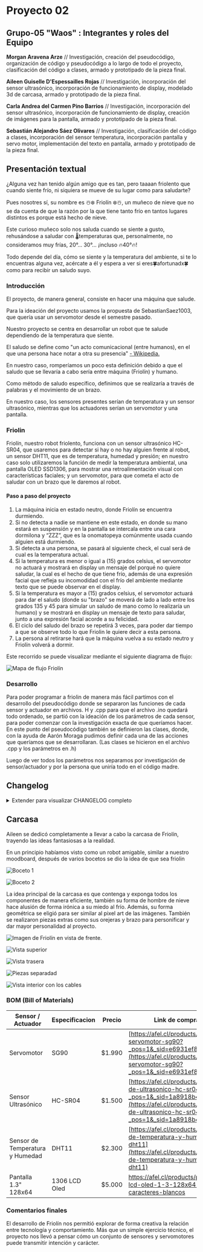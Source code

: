 # Proyecto 02

## Grupo-05 "Waos" : Integrantes y roles del Equipo

**Morgan Aravena Arze** // Investigación, creación del pseudocódigo, organización de código y pseudocódigo a lo largo de todo el proyecto, clasificación del código a clases, armado y prototipado de la pieza final.

**Aileen Guiselle D'Espessailles Rojas** // Investigación, incorporación del sensor ultrasónico, incorporación de funcionamiento de display, modelado 3d de carcasa, armado y prototipado de la pieza final.

**Carla Andrea del Carmen Pino Barrios** // Investigación, incorporación del sensor ultrasónico, incorporación de funcionamiento de display, creación de imágenes para la pantalla, armado y prototipado de la pieza final.

**Sebastián Alejandro Sáez Olivares**  // Investigación,  clasificación del código a clases, incorporación del sensor temperatura, incorporación pantalla y servo motor, implementación del texto en pantalla, armado y prototipado de la pieza final.

## Presentación textual

¿Alguna vez han tenido algún amigo que es tan, pero taaaan friolento que cuando siente frío, ni siquiera se mueve de su lugar como para saludarte?

Pues nosotres sí, su nombre es ☃️❄️ Friolín ❄️☃️, un muñeco de nieve que no se da cuenta de que la razón por la que tiene tanto frío en tantos lugares distintos es porque está hecho de nieve.

Este curioso muñeco solo nos saluda cuando se siente a gusto, rehusándose a saludar con 🌡️temperaturas que, personalmente, no consideramos muy frías, 20°… 30°… ¡incluso 🔥40°🔥!

Todo depende del día, cómo se siente y la temperatura del ambiente, si te lo encuentras alguna vez, acércate a él y espera a ver si eres🍀afortunadx🍀 como para recibir un saludo suyo.

### Introducción

El proyecto, de manera general, consiste en hacer una máquina que salude.

Para la ideación del proyecto usamos la propuesta de SebastianSaez1003, que quería usar un servomotor desde el semestre pasado.

Nuestro proyecto se centra en desarrollar un robot que te salude dependiendo de la temperatura que siente.

El saludo se define como "un acto comunicacional (entre humanos), en el que una persona hace notar a otra su presencia" [- Wikipedia.](https://es.wikipedia.org/wiki/Saludo)

En nuestro caso, romperíamos un poco esta definición debido a que el saludo que se llevaría a cabo sería entre máquina (Friolín) y humano.

Como método de saludo específico, definimos que se realizaría a través de palabras y el movimiento de un brazo.

En nuestro caso, los sensores presentes serían de temperatura y un sensor ultrasónico, mientras que los actuadores serían un servomotor y una pantalla.

### Friolin

Friolín, nuestro robot friolento, funciona con un sensor ultrasónico HC-SR04, que usaremos para detectar si hay o no hay alguien frente al robot, un sensor DHT11, que es de temperatura, humedad y presión; en nuestro caso solo utilizaremos la función de medir la temperatura ambiental, una pantalla OLED SSD1306, para mostrar una retroalimentación visual con características faciales; y un servomotor, para que cometa el acto de saludar con un brazo que le daremos al robot.

#### Paso a paso del proyecto

1. La máquina inicia en estado neutro, donde Friolín se encuentra durmiendo.
2. Si no detecta a nadie se mantiene en este estado, en donde su mano estará en suspensión y en la pantalla se intercala entre una cara dormilona y “ZZZ”, que es la onomatopeya comúnmente usada cuando alguien está durmiendo.
3. Si detecta a una persona, se pasará al siguiente check, el cual será de cual es la temperatura actual.
4. Si la temperatura es menor o igual a (15) grados celsius, el servomotor no actuará y mostrará en display un mensaje del porqué no quiere saludar, la cual es el hecho de que tiene frío, además de una expresión facial que refleja su incomodidad con el frío del ambiente mediante texto que se puede observar en el display.
5. Si la temperatura es mayor a (15) grados celsius, el servomotor actuará para dar el saludo (donde su "brazo" se moverá de lado a lado entre los grados 135 y 45 para simular un saludo de mano como lo realizaría un humano) y se mostrará en display un mensaje de texto para saludar, junto a una expresión facial acorde a su felicidad.
6. El ciclo del saludo del brazo se repetirá 3 veces, para poder dar tiempo a que se observe todo lo que Friolin le quiere decir a esta persona.
7. La persona al retirarse hará que la máquina vuelva a su estado neutro y Friolín volverá a dormir.

Este recorrido se puede visualizar mediante el siguiente diagrama de flujo:

![Mapa de flujo Friolín](imagenes/mapa-de-flujo.png)

### Desarrollo

Para poder programar a friolin de manera más fácil partimos con el desarrollo del pseudocódigo donde se separaron las funciones de cada sensor y actuador en archivos. H y .cpp para que el archivo .ino quedará todo ordenado, se partió con la ideación de los parámetros de cada sensor, para poder comenzar con la investigación exacta de que queríamos hacer.
En este punto del pseudocódigo también se definieron las clases, donde, con la ayuda de Aarón Moraga pudimos definir cada una de las acciones que queríamos que se desarrollaran. (Las clases se hicieron en el archivo .cpp y los parámetros en .h)

Luego de ver todos los parámetros nos separamos por investigación de sensor/actuador y por la persona que uniría todo en el código madre.

## Changelog

<details>
  <summary> Extender para visualizar CHANGELOG completo </summary>

###[pseudocodigoV0](https://github.com/disenoUDP/dis8645-2025-02-procesos/tree/main/03-Mosswhosmoss/sesion-07b)

Morgan trabajo en esta versión del pseudocodigo donde se hizo la separación de tabs dentro del archivo, por el momento solo con archinos .ino

![carpeta pseudocódigo](imagenes/pseudocodigoV0.png)

### [pseudocódigo V0_1_4](https://github.com/disenoUDP/dis8645-2025-02-procesos/tree/main/03-Mosswhosmoss/sesion-07b)

Morgan llegó a la versión final del pseudocódigo, donde existen muchos errores, pero con la ayuda de Aaron Montoya Moraga empezamos a ordenar y resumir los archivos llegando a la primera versión de codigoRobotFriolento.ino.

![ERROR pseudocódigo](imagenes/pseudocodigoV0_1_4_ERROR.png)

### codigoRobotFriolento_0_1_0

Morgan realizó la primera versión de “código” oficial, se rescatan esqueletos del pseudocódigo pero el enfoque es disminuir la cantidad de archivos (tanto .h y .cpp) dentro de la carpeta, básicamente partir de lo más general, para que de esa manera sea más fácil avanzar y ordenar.

![carpeta código](imagenes/carpetaCodigoRobotFriolento_0_1_0.png)

### codigoRobotFriolento_0_1_1

Morgan identificó errores en la definición de los parámetros entre archivos .h y .cpp.

### codigoRobotFriolento_0_2_0

Morgan junto al profesore Aarón continuaron con el desarrollo y orden de la clase SensorUltra, ya que en la versión anterior ocurrían errores respecto a los parámetros debido al desorden entre los archivos .h y .cpp.

### codigoRobotFriolento_0_2_1

Morgan gracias a la ayuda de Aarón empezó con el desarrollo de la clase SensorTemp, que compilaba correctamente.

### codigoRobotFriolento_0_2_2

Sebastián se guió por el archivo del sensor Ultrasónico, que ya estaba ligeramente con el formato correcto para su funcionamiento, donde se llegó a una implementación correcta del sensor de temperatura, pero era una traducción directa de el código de ejemplo, así que se comentaron la mayor cantidad de líneas posibles para explicar el funcionamiento y las razones del porqué se dividió el código original de esa manera.

### codigoRobotFriolento_0_2_3

Aileen agregó el sensor ultrasónico como .cpp y .h, que determina si había una persona cerca o no en el serial monitor de forma exitosa. 

### [codigoRobotFriolento_0_2_4](https://github.com/disenoUDP/dis8645-2025-02-procesos/tree/main/27-SebastianSaez1003/sesion-09a) 

Sebastián implementa el funcionamiento del servomotor, como también los movimientos que iría a realizar en el futuro el “brazo” del robot.

### codigoRobotFriolento_0_2_5

Aileen junto a Carla se enfocaron en la pantalla, que fue el último actuador en ser incorporado, la cual se había intentado usar la GC9A01 pero al momento de hacerla funcionar, no daba respuesta alguna, por lo que se decidió usar el display SSH1106, que funciona, pero contienen glitches al momento de cambiar de texto.

###[codigoRobotFriolento_0_3_0](https://github.com/disenoUDP/dis8645-2025-02-procesos/tree/main/27-SebastianSaez1003/sesion-09a)

Sebastián junto a Aarón llevaron a cabo la intercomunicación de 2 de los componentes, debido a que todo previamente era anexo a uno del otro, creando una primera condicional en el archivo .ino, empezando a usar las clases de manera eficiente.

establece definitivamente el movimiento del brazo, dejando los ángulos del movimiento escritos como “int”.

###[codigoRobotFriolento_0_3_1](https://github.com/disenoUDP/dis8645-2025-02-procesos/tree/main/27-SebastianSaez1003/sesion-09a)

Sebastián define un “for” que permite el movimiento de el brazo una cantidad determinada de veces antes de volver al estado neutral.

### codigoRobotFriolento_0_4_0

Morgan agrega los códigos que ha desarrollado el equipo a un archivo de mejor calidad, se incluyen los parámetros para los sensores tanto de temperatura como el ultrasónico, en el caso de los actuadores solo se encuentran funcionando los parámetros de la pantalla, Sebas seguía trabajando con el servo.

### codigoRobotFriolento_0_4_1

Morgan se agrega los parámetros del servo y se deja funcionando, en el archivo .ino queda una función pendiente para mover al archivo .cpp y .h del servo.

### codigoRobotFriolento_0_4_2

Carla implementa las 2 primeras imágenes junto al código que accionará estas imágenes dependiendo de las variables del clima (no compilaba correctamente).

### codigoRobotFriolento_0_4_3

Carla dejó esta versión de respaldo al tener el código funcional de una sola imagen en la pantalla.

### codigoRobotFriolento_0_4_4

Carla demostró que código como tal fue usado pero no se mostraban las imágenes de las pantallas ni reaccionan los demás componentes.

### codigoRobotFriolento_0_4_7
Carla hizo la parte de la pantalla después de varios intentos, se llegó a un resultado que sí llegó a compilar correctamente, con ambas caras que teníamos en aquel momento. El problema es que el sensor ultrasónico dejó de funcionar y detectar la distancia. Por lo tanto, con la ayuda del equipo, se utilizó el código ya hecho y se ordenó de mejor manera, para luego hacer otra versión donde tanto la pantalla como el sensor ultrasónico podían funcionar a la vez.

Se cambió el código del display, ya que se identificó un error muy grave que causaba un ralentizamiento de todos los demás componentes de manera potente, como también se pudieron encontrar los errores previos respecto la deformación de las palabras, decidiendo dejar de usar el display SSH1106 para usar el OLED1306 con el que ya estábamos familiarizados.

### [codigoRobotFriolento_0_5_0](https://github.com/disenoUDP/dis8645-2025-02-procesos/tree/main/27-SebastianSaez1003/sesion-09b)
Sebastián específico muchos de los comentarios que estaban muy vagos, para poder definir la función que realizaban en el proyecto.

Se implementó un archivo header en que que se dispondrá la información de los bitmaps de las caras que Friolín mostrará, esto con la intención de que el archivo header del display pueda ser más legible y comprensible.

Se implementaron las condiciones definitivas para el funcionamiento final de Friolín, que son:  

- Si es que no se detecta a nadie con el sensor Ultrasónico, no se moverán los servomotores en absoluto y la “cara” de nuestro robot estará en un estado neutro.  

- Si es que se detecta a una persona y la temperatura ambiente es mayor a 15 grados (dato que se puede cambiar), el robot tendrá una expresión feliz, para poder demostrar que está a gusto, mientras mueve su brazo a forma de saludo.  

- Si es que se detecta a una persona y la temperatura ambiente es menor a 15 grados (dato que se puede cambiar), el robot tendrá una expresión de desagrado, donde expresaba su disgusto a el frio que hace, algo que se puede observar en su cara y el hecho de que no quiere saludar con su brazo.  

###[codigoRobotFriolento_1_0_0]

Sebastián le agrego una cara “durmiendo” a Friolín para su modo standby que fue creada por Carla, cambio el orden de acciones en el “void loop” del archivo .ino para que no existiese un a pausa considerable cuando se detectaba a una persona y intentaba cambiar la cara que se observaba en el display, como se puede observar en el siguiente video: 

[![Video de Friolín con su reaccion lenta](https://img.youtube.com/vi/mgef-bVR5_4/maxresdefault.jpg)](https://www.youtube.com/shorts/mgef-bVR5_4)

###[codigoRobotFriolento_1_0_1]

Sebastián implementa las correcciones que realizó Aarón como buenas prácticas para la organización del código, como también se comenta la gran mayoría de elementos del proyecto.

###[codigoRobotFriolento_1_0_2]

Sebastián agregó texto que dara contexto a la situación en la que se encuentra Friolin, que seria visualizado en el display, pero esto causó otro problema, debido a que para el cambio entre texto y las caras se estaba ocupando delay, esto impedía el funcionamiento rápido de los demás sensores y actuadores, causando que sea poco responsivo.

###[codigoRobotFriolento_1_0_3]

Sebastián intentó cambiar el uso de delay() hacia millis() dentro de los archivos correspondientes al display, pero no se logró de manera correcta, debido a que las pantallas cambiaban con una velocidad muy alta, o ni siquiera cambiaban dependiendo de el tiempo que se les aplicará, no existía un punto intermedio.
</details>

## Carcasa 

Aileen se dedicó completamente a llevar a cabo la carcasa de Friolín, trayendo las ideas fantasiosas a la realidad.

En un principio habíamos visto como un robot amigable, similar a nuestro moodboard, después de varios bocetos se dio la idea de que sea friolin

![Boceto 1](imagenes/boceto-1.jpeg)

![Boceto 2](imagenes/boceto-2.jpeg)

La idea principal de la carcasa es que contenga y exponga todos los componentes de manera eficiente, también su forma de hombre de nieve hace alusión de forma irónica a su miedo al frío. Además, su forma geométrica se eligió para ser similar al pixel art de las imágenes. También se realizaron piezas extras como sus orejeras y brazo para personificar y dar mayor personalidad al proyecto.

![Imagen de Friolín en vista de frente.](imagenes/cara-1.png)

![Vista superior](imagenes/cara-2.png)

![Vista trasera](imagenes/cara-3.png)

![Piezas separadad](imagenes/descuartizado.png)

![Vista interior con los cables](imagenes/cables.jpeg)


### BOM (Bill of Materials)

| Sensor / Actuador               | Especificacion | Precio | Link de compra                                                                                                                                                                 |
| ------------------------------- | -------------- | ------ | ------------------------------------------------------------------------------------------------------------------------------------------------------------------------------ |
| Servomotor                      | SG90           | $1.990 | [https://afel.cl/products/micro-servomotor-sg90?_pos=1&_sid=e6931ef89&_ss=r](https://afel.cl/products/micro-servomotor-sg90?_pos=1&_sid=e6931ef89&_ss=r)                       |
| Sensor Ultrasónico              | HC-SR04        | $1.500 | [https://afel.cl/products/sensor-de-ultrasonico-hc-sr04?_pos=1&_sid=1a8918b48&_ss=r](https://afel.cl/products/sensor-de-ultrasonico-hc-sr04?_pos=1&_sid=1a8918b48&_ss=r)       |
| Sensor de Temperatura y Humedad | DHT11          | $2.300 | [https://afel.cl/products/sensor-de-temperatura-y-humedad-dht11](https://afel.cl/products/sensor-de-temperatura-y-humedad-dht11)                                               |
| Pantalla 1.3" 128x64 | 1306 LCD Oled  | $5.000  | <https://afel.cl/products/pantalla-lcd-oled-1-3-128x64-caracteres-blancos>  |

### Comentarios finales

El desarrollo de Friolín nos permitió explorar de forma creativa la relación entre tecnología y comportamiento. Más que un simple ejercicio técnico, el proyecto nos llevó a pensar cómo un conjunto de sensores y servomotores puede transmitir intención y carácter.

